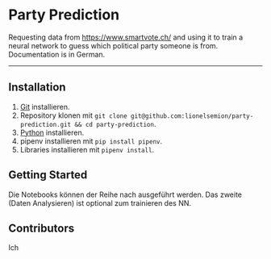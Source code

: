 # Party Prediction
Requesting data from https://www.smartvote.ch/ and using it to train a neural network to guess which political party someone is from. Documentation is in German.

---

## Installation

1. [Git](https://git-scm.com/download) installieren.
2. Repository klonen mit `git clone git@github.com:lionelsemion/party-prediction.git && cd party-prediction`.
3. [Python](https://www.python.org/downloads/) installieren.
4. pipenv installieren mit `pip install pipenv`.
5. Libraries installieren mit `pipenv install`.

## Getting Started

Die Notebooks können der Reihe nach ausgeführt werden. Das zweite (Daten Analysieren) ist optional zum trainieren des NN.

## Contributors

Ich
